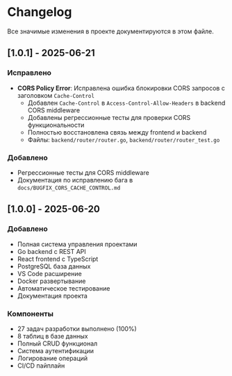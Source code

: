# Changelog

Все значимые изменения в проекте документируются в этом файле.

## [1.0.1] - 2025-06-21

### Исправлено
- **CORS Policy Error**: Исправлена ошибка блокировки CORS запросов с заголовком `Cache-Control`
  - Добавлен `Cache-Control` в `Access-Control-Allow-Headers` в backend CORS middleware
  - Добавлены регрессионные тесты для проверки CORS функциональности
  - Полностью восстановлена связь между frontend и backend
  - Файлы: `backend/router/router.go`, `backend/router/router_test.go`

### Добавлено
- Регрессионные тесты для CORS middleware
- Документация по исправлению бага в `docs/BUGFIX_CORS_CACHE_CONTROL.md`

## [1.0.0] - 2025-06-20

### Добавлено
- Полная система управления проектами
- Go backend с REST API
- React frontend с TypeScript
- PostgreSQL база данных
- VS Code расширение
- Docker развертывание
- Автоматическое тестирование
- Документация проекта

### Компоненты
- 27 задач разработки выполнено (100%)
- 8 таблиц в базе данных
- Полный CRUD функционал
- Система аутентификации
- Логирование операций
- CI/CD пайплайн 